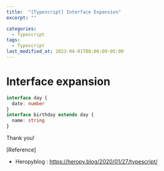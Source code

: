 ```yaml
---
title:  "[Typescript] Interface Expansion"
excerpt: ""

categories:
  - Typescript
tags:
  - Typescript
last_modified_at: 2023-04-01T08:06:00-05:00
---
```


# Interface expansion


```typescript
interface day {
  date: number
}
interface birthday extends day {
  name: string
}
```

Thank you!

[Reference]
* Heropyblog : <https://heropy.blog/2020/01/27/typescript/>